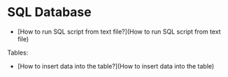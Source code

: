 # SQL Database

* [How to run SQL script from text file?](How to run SQL script from text file)

Tables:
* [How to insert data into the table?](How to insert data into the table)